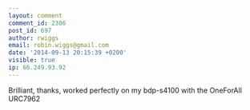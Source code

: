 ```yaml
---
layout: comment
comment_id: 2306
post_id: 697
author: rwiggs
email: robin.wiggs@gmail.com
date: '2014-09-13 20:15:39 +0200'
visible: true
ip: 66.249.93.92
---
```

Brilliant, thanks, worked perfectly on my bdp-s4100 with the OneForAll URC7962
